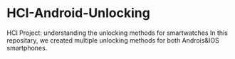 # HCI-Android-Unlocking
HCI Project: understanding the unlocking methods for smartwatches
In this repositary, we created multiple unlocking methods for both Androis&IOS smartphones.
